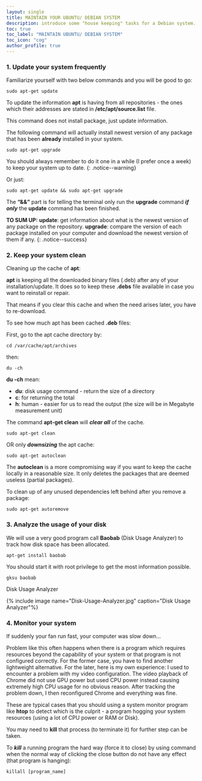 ```yaml
---
layout: single
title: MAINTAIN YOUR UBUNTU/ DEBIAN SYSTEM
description: introduce some "house keeping" tasks for a Debian system.
toc: true
toc_label: "MAINTAIN UBUNTU/ DEBIAN SYSTEM"
toc_icon: "cog"
author_profile: true
---
```


### 1. Update your system frequently
Familiarize yourself with two below commands and you will be good to go:
```
sudo apt-get update
```
To update the information **apt** is having from all repositories - the ones which their addresses are stated in **/etc/apt/source.list** file.

This command does not install package, just update information.

The following command will actually install newest version of any package that has been **already** installed in your system.
```
sudo apt-get upgrade
```
You should always remember to do it one in a while (I prefer once a week) to keep your system up to date.
{: .notice--warning}

Or just:
```
sudo apt-get update && sudo apt-get upgrade
```
The **“&&”** part is for telling the terminal only run the **upgrade** command ***if only*** the **update** command has been finished.

**TO SUM UP:**
    **update**: get information about what is the newest version of any package on the repository.
    **upgrade**: compare the version of each package installed on your computer and download the newest version of them if any.
{: .notice--success}

### 2. Keep your system clean

Cleaning up the cache of **apt**:

**apt** is keeping all the downloaded binary files (.deb) after any of your installation/update. It does so to keep these **.debs** file available in case you want to reinstall or repair.

That means if you clear this cache and when the need arises later, you have to re-download.

To see how much apt has been cached **.deb** files:

First, go to the apt cache directory by:
```
cd /var/cache/apt/archives
```
then:
```
du -ch
```
**du -ch** mean:

 * **du**: disk usage command - return the size of a directory
 * **c**: for returning the total
 * **h**: human - easier for us to read the output (the size will be in Megabyte measurement unit)

The command **apt-get clean** will ***clear all*** of the cache.
```
sudo apt-get clean
```

OR only ***downsizing*** the apt cache:
```
sudo apt-get autoclean
```

The **autoclean** is a more compromising way if you want to keep the cache locally in a reasonable size. It only deletes the packages that are deemed useless (partial packages).

To clean up of any unused dependencies left behind after you remove a package:
```
sudo apt-get autoremove
```

### 3. Analyze the usage of your disk

We will use a very good program call **Baobab** (Disk Usage Analyzer) to track how disk space has been allocated.
```
apt-get install baobab
```
You should start it with root privilege to get the most information possible.
```
gksu baobab
```
Disk Usage Analyzer

{% include image name="Disk-Usage-Analyzer.jpg" caption="Disk Usage Analyzer"%}
### 4. Monitor your system

If suddenly your fan run fast, your computer was slow down…

Problem like this often happens when there is a program which requires resources beyond the capability of your system or that program is not configured correctly. For the former case, you have to find another lightweight alternative. For the later, here is my own experience: I used to encounter a problem with my video configuration. The video playback of Chrome did not use GPU power but used CPU power instead causing extremely high CPU usage for no obvious reason. After tracking the problem down, I then reconfigured Chrome and everything was fine.

These are typical cases that you should using a system monitor program like **htop** to detect which is the culprit - a program hogging your system resources (using a lot of CPU power or RAM or Disk).

You may need to **kill** that process (to terminate it) for further step can be taken.

To ***kill*** a running program the hard way (force it to close) by using command when the normal way of clicking the close button do not have any effect (that program is hanging):

```
killall [program_name]
```

